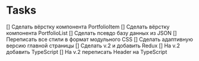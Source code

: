 # Tasks
[] Сделать вёрстку компонента PortfolioItem
[] Сделать вёрстку компонента PortfolioList
[] Сделать псевдо базу данных из JSON
[] Переписать все стили в формат модульного CSS
[] Сделать адаптивную версию главной страницы
[] Сделать v.2 и добавить Redux
[] На v.2 добавить TypeScript
[] На v.2 переписать Header на TypeScript